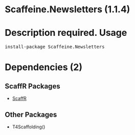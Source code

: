 ﻿Scaffeine.Newsletters (1.1.4)
======
Description required.
Usage
======
<pre>install-package Scaffeine.Newsletters</pre>
Dependencies (2)
=====

ScaffR Packages
------
* [ScaffR](https://github.com/wcpro/ScaffR/tree/master/src/ScaffR)

Other Packages
------
* T4Scaffolding()
